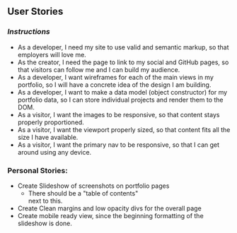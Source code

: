 ## User Stories
### *Instructions*
* As a developer, I need my site to use valid and semantic markup, so that employers will love me.
* As the creator, I need the page to link to my social and GitHub pages, so that visitors can follow me and I can build my audience.
* As a developer, I want wireframes for each of the main views in my portfolio, so I will have a concrete idea of the design I am building.
* As a developer, I want to make a data model (object constructor) for my portfolio data, so I can store individual projects and render them to the DOM.
* As a visitor, I want the images to be responsive, so that content stays properly proportioned.
* As a visitor, I want the viewport properly sized, so that content fits all the size I have available.
* As a visitor, I want the primary nav to be responsive, so that I can get around using any device.

### Personal Stories:
* Create Slideshow of screenshots on portfolio pages
  * There should be a "table of contents" <aside> next to this.
* Create Clean margins and low opacity divs for the overall page
* Create mobile ready view, since the beginning formatting of the slideshow is done.
